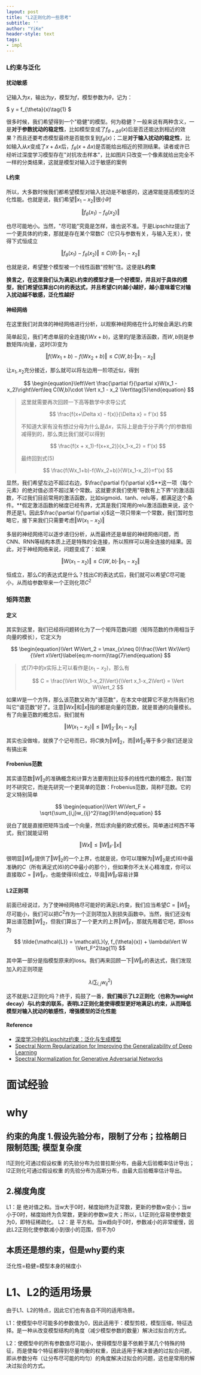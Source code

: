 ```yaml
---
layout: post
title: "L2正则化的一些思考"
subtitle: ''
author: "YiKe"
header-style: text
tags:
- impl
---
```



### L约束与泛化

#### 扰动敏感

记输入为$x$，输出为$y$，模型为$f$，模型参数为$\theta$，记为：

$ y = f_{\theta}(x)\tag{1} $

很多时候，我们希望得到一个"稳健"的模型。何为稳健？一般来说有两种含义，一是**对于参数扰动的稳定性**，比如模型变成了$f_{\theta + \Delta \theta}(x)$后是否还能达到相近的效果？而且还要考虑模型最终是否能恢复到$f_{\theta}(x)$；二是**对于输入扰动的稳定性**，比如输入从$x$变成了$x+\Delta x$后，$f_{\theta}(x+\Delta x)$是否能给出相近的预测结果。读者或许已经听过深度学习模型存在"对抗攻击样本"，比如图片只改变一个像素就给出完全不一样的分类结果，这就是模型对输入过于敏感的案例

#### L约束

所以，大多数时候我们都希望模型对输入扰动是不敏感的，这通常能提高模型的泛化性能。也就是说，我们希望$\Vert x_1-x_2\Vert$很小时

$$ \begin{equation}\Vert f_{\theta}(x_1) - f_{\theta}(x_2)\Vert\tag{2}\end{equation} $$

也尽可能地小。当然，"尽可能"究竟是怎样，谁也说不准。于是Lipschitz提出了一个更具体的约束，那就是存在某个常数$C$（它只与参数有关，与输入无关），使得下式恒成立

$$ \begin{equation}\Vert f_{\theta}(x_1) - f_\theta(x_2)\Vert\leq C(\theta)\cdot \Vert x_1 - x_2 \Vert\tag{3}\end{equation} $$

也就是说，希望整个模型被一个线性函数"控制"住。这便是**L约束**

**换言之，在这里我们认为满足L约束的模型才是一个好模型，并且对于具体的模型，我们希望估算出$C(\theta)$的表达式，并且希望$C(\theta)$越小越好，越小意味着它对输入扰动越不敏感，泛化性越好**

#### 神经网络

在这里我们对具体的神经网络进行分析，以观察神经网络在什么时候会满足L约束

简单起见，我们考虑单层的全连接$f(Wx+b)$，这里的$f$是激活函数，而$W,b$则是参数矩阵/向量，这时(3)变为

$$ \begin{equation}\Vert f(Wx_1+b) - f(Wx_2+b)\Vert\leq C(W,b)\cdot \Vert x_1 - x_2 \Vert\tag{4}\end{equation} $$

让$x_1,x_2$充分接近，那么就可以将左边用一阶项近似，得到

$$ \begin{equation}\left\Vert \frac{\partial f}{\partial x}W(x_1 - x_2)\right\Vert\leq C(W,b)\cdot \Vert x_1 - x_2 \Vert\tag{5}\end{equation} $$

> 这里就需要再次回顾一下高等数学中求导公式
>
> $$ \frac{f(x+\Delta x) - f(x)}{\Delta x} = f'(x) $$
>
> 不知道大家有没有想过分母为什么是$\Delta x$，实际上是由于分子两个$f$的参数相减得到的，那么类比我们就可以得到
>
> $$ \frac{f(x + x_1)-f(x+x_2)}{x_1-x_2} = f'(x) $$
>
> 最终回到式(5)
>
> $$ \frac{f(Wx_1+b)-f(Wx_2+b)}{W(x_1-x_2)}=f'(x) $$

显然，我们希望左边不超过右边，$\frac{\partial f}{\partial x}$**这一项（每个元素）的绝对值必须不超过某个常数。这就要求我们使用"导数有上下界"的激活函数，不过我们目前常用的激活函数，比如sigmoid、tanh、relu等，都满足这个条件。**假定激活函数的梯度已经有界，尤其是我们常用的relu激活函数来说，这个界还是1。因此$\frac{\partial f}{\partial x}$这一项只带来一个常数，我们暂时忽略它，接下来我们只需要考虑$\Vert W(x_1-x_2)\Vert$

多层的神经网络可以逐步递归分析，从而最终还是单层的神经网络问题，而CNN、RNN等结构本质上还是特殊的全连接，所以照样可以用全连接的结果。因此，对于神经网络来说，问题变成了：如果

$$ \begin{equation}\Vert W(x_1 - x_2)\Vert\leq C(W, b)\cdot \Vert x_1 - x_2 \Vert\tag{6}\end{equation} $$

恒成立，那么$C$的表达式是什么？找出$C$的表达式后，我们就可以希望$C$尽可能小，从而给参数带来一个正则化项$C^2$

### 矩阵范数

#### 定义

其实到这里，我们已经将问题转化为了一个矩阵范数问题（矩阵范数的作用相当于向量的模长），它定义为

$$ \begin{equation}\Vert W\Vert_2 = \max_{x\neq 0}\frac{\Vert Wx\Vert}{\Vert x\Vert}\label{eq:m-norm}\tag{7}\end{equation} $$

> 式(7)中的$x$实际上可以看作是$(x_1-x_2)$，那么有
>
> $$ C = \frac{\Vert W(x_1-x_2)\Vert}{\Vert x_1-x_2\Vert} = \Vert W\Vert_2 $$

如果$W$是一个方阵，那么该范数又称为"谱范数"，在本文中就算它不是方阵我们也叫它"谱范数"好了。注意$\Vert Wx\Vert$和$\Vert x\Vert$指的都是向量的范数，就是普通的向量模长。有了向量范数的概念后，我们就有

$$ \begin{equation}\Vert W(x_1 - x_2)\Vert\leq \Vert W\Vert_2\cdot\Vert x_1 - x_2 \Vert\tag{8}\end{equation} $$

其实也没做啥，就换了个记号而已，将$C$换为$\Vert W\Vert_2$，而$\Vert W\Vert_2$等于多少我们还是没有搞出来

#### Frobenius范数

其实谱范数$\Vert W\Vert_2$的准确概念和计算方法要用到比较多的线性代数的概念，我们暂时不研究它，而是先研究一个更简单的范数：Frobenius范数，简称F范数。它的定义特别简单

$$ \begin{equation}\Vert W\Vert_F = \sqrt{\sum_{i,j}w_{ij}^2}\tag{9}\end{equation} $$

说白了就是直接把矩阵当成一个向量，然后求向量的欧式模长。简单通过柯西不等式，我们就能证明

$$ \begin{equation}\Vert Wx\Vert\leq \Vert W\Vert_F\cdot\Vert x \Vert\tag{10}\end{equation} $$

很明显$\Vert W\Vert_F$提供了$\Vert W\Vert_2$的一个上界，也就是说，你可以理解为$\Vert W\Vert_2$是式(6)中最准确的$C$（所有满足式(6)的$C$中最小的那个），但如果你不太关心精准度，你可以直接取$C=\Vert W\Vert_F$，也能使得(6)成立，毕竟$\Vert W\Vert_F$容易计算

#### L2正则项

前面已经说过，为了使神经网络尽可能好的满足L约束，我们应当希望$C=\Vert W\Vert_2$尽可能小，我们可以把$C^2$作为一个正则项加入到损失函数中。当然，我们还没有算出谱范数$\Vert W\Vert_2$，但我们算出了一个更大的上界$\Vert W\Vert_F$，那就先用着它吧，即loss为

$$ \tilde{\mathcal{L}} = \mathcal{L}(y, f_{\theta}(x)) + \lambda\Vert W \Vert_F^2\tag{11} $$

其中第一部分是指模型原来的loss。我们再来回顾一下$\Vert W\Vert_F$的表达式，我们发现加入的正则项是

$$ \begin{equation}\lambda\left(\sum_{i,j}w_{ij}^2\right)\tag{12}\end{equation} $$

这不就是L2正则化吗？终于，捣鼓了一番，**我们揭示了L2正则化（也称为weight decay）与L约束的联系，表明L2正则化能使得模型更好地满足L约束，从而降低模型对输入扰动的敏感性，增强模型的泛化性能**

#### Reference

+   [深度学习中的Lipschitz约束：泛化与生成模型](https://kexue.fm/archives/6051)
+   [Spectral Norm Regularization for Improving the Generalizability of Deep Learning](https://arxiv.org/abs/1705.10941)
+   [Spectral Normalization for Generative Adversarial Networks](https://arxiv.org/abs/1802.05957)


# 面试经验

# why 

## 约束的角度 1.假设先验分布，限制了分布；拉格朗日限制范围; 模型复杂度
l1正则化可通过假设权重 的先验分布为拉普拉斯分布，由最大后验概率估计导出；
l2正则化可通过假设权重 的先验分布为高斯分布，由最大后验概率估计导出。
## 2.梯度角度
L1：是 绝对值之和。当w大于0时，梯度始终为正常数，更新的参数w变小；当w小于0时，梯度始终为负常数，更新的参数w变大；所以，L1正则化容易使参数变为0，即特征稀疏化。
L2：是 平方和。当w趋向于0时，参数减小的非常缓慢，因此L2正则化使参数减小到很小的范围，但不为0

## 本质还是想约束，但是why要约束
泛化性=稳健=模型本身的梯度小



# L1、L2的适用场景
由于L1、L2的特点，因此它们也有各自不同的适用场景。

L1：使模型中尽可能多的参数值为0，因此适用于：模型剪枝，模型压缩，特征选择。是一种从改变模型结构的角度（减少模型参数的数量）解决过拟合的方式。

L2：使模型中的所有参数值尽可能小，使得模型尽量不依赖于某几个特殊的特征，而是使每个特征都得到尽量均衡的权重，因此适用于解决普通的过拟合问题，即从参数分布（让分布尽可能的均匀）的角度解决过拟合的问题，这也是常用的解决过拟合的方式。